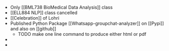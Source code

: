 - Only [[BML738 BioMedical Data Analysis]] class
- [[ELL884 NLP]] class cancelled
- [[Celebration]] of Lohri
- Published Python Package [[Whatsapp-groupchat-analyzer]] on [[Pypi]] and also on [[github]]
	- TODO make one line command to produce either html or pdf
-
-